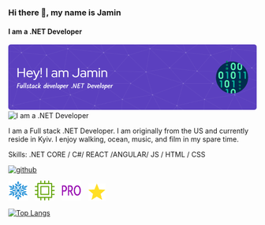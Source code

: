 ### Hi there 👋, my name is Jamin
#### I am a .NET Developer
![Header](./github-header-image.png)
![I am a .NET Developer](![Header](./github-header-image.png))

I am a Full stack .NET Developer.  I am originally from the US and currently reside in Kyiv.  I enjoy walking, ocean, music, and film in my spare time. 

Skills: .NET CORE / C#/  REACT /ANGULAR/  JS / HTML / CSS



[<img src='https://cdn.jsdelivr.net/npm/simple-icons@3.0.1/icons/github.svg' alt='github' height='40'>](https://github.com/Jamin-Ewell)  

<a href='https://archiveprogram.github.com/'><img src='https://raw.githubusercontent.com/acervenky/animated-github-badges/master/assets/acbadge.gif' width='40' height='40'></a> <a href='https://docs.github.com/en/developers'><img src='https://raw.githubusercontent.com/acervenky/animated-github-badges/master/assets/devbadge.gif' width='40' height='40'></a> <a href='https://github.com/pricing'><img src='https://raw.githubusercontent.com/acervenky/animated-github-badges/master/assets/pro.gif' width='40' height='40'></a> <a href='https://stars.github.com/'><img src='https://raw.githubusercontent.com/acervenky/animated-github-badges/master/assets/starbadge.gif' width='35' height='35'></a> 

[![Top Langs](https://github-readme-stats.vercel.app/api/top-langs/?username=Jamin-Ewell)](https://github.com/anuraghazra/github-readme-stats)

